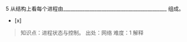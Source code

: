 5
从结构上看每个进程由___________________________________________ 组成。
- [x]  

> 知识点：进程状态与控制。
> 出处：网络
> 难度：1
> 解释
